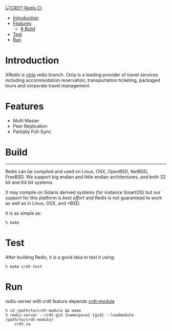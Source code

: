 [![CRDT-Redis CI](https://github.com/ctripcorp/xredis-crdt/actions/workflows/crdt-redis.yml/badge.svg)](https://github.com/ctripcorp/xredis-crdt/actions/workflows/crdt-redis.yml)

<!-- MarkdownTOC -->

- [Introduction](#introduction)
- [Features](#features)
  - [# Build](#-build)
- [Test](#test)
- [Run](#run)


<!-- /MarkdownTOC -->


<a name="introduction"></a>
# Introduction
XRedis is [ctrip](http://www.ctrip.com/) redis branch. Ctrip is a leading provider of travel services including accommodation reservation, transportation ticketing, packaged tours and corporate travel management.

<a name="features"></a>
# Features
* Multi Master
* Peer Replication
* Partially Full-Sync



# Build
--------------

Redis can be compiled and used on Linux, OSX, OpenBSD, NetBSD, FreeBSD.
We support big endian and little endian architectures, and both 32 bit
and 64 bit systems.

It may compile on Solaris derived systems (for instance SmartOS) but our
support for this platform is *best effort* and Redis is not guaranteed to
work as well as in Linux, OSX, and \*BSD.

It is as simple as:

    % make


# Test
After building Redis, it is a good idea to test it using:

    % make crdt-test

# Run 
redis-server with crdt feature depends [crdt-module](https://github.com/ctripcorp/crdt-module)

```
% cd /path/to/crdt-module && make     
% redis-server --crdt-gid {namespace} {gid} --loadmodule /path/to/crdt-module/
    crdt.so
```





